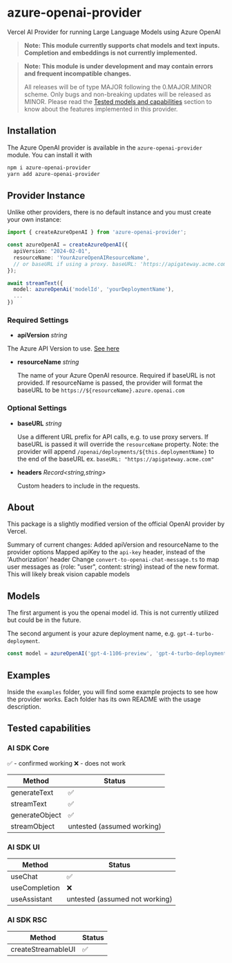 # azure-openai-provider

Vercel AI Provider for running Large Language Models using Azure OpenAI

> **Note: This module currently supports chat models and text inputs. Completion and embeddings is not currently implemented.**

> **Note: This module is under development and may contain errors and frequent incompatible changes.**
>
> All releases will be of type MAJOR following the 0.MAJOR.MINOR scheme. Only bugs and non-breaking updates will be released as MINOR.
> Please read the [Tested models and capabilities](#tested-models-and-capabilities) section to know about the features
> implemented in this provider.

## Installation

The Azure OpenAI provider is available in the `azure-openai-provider` module. You can install it with

```bash
npm i azure-openai-provider
yarn add azure-openai-provider
```

## Provider Instance

Unlike other providers, there is no default instance and you must create your own instance:

```ts
import { createAzureOpenAI } from 'azure-openai-provider';

const azureOpenAI = createAzureOpenAI({
  apiVersion: "2024-02-01",
  resourceName: 'YourAzureOpenAIResourceName',
  // or baseURL if using a proxy. baseURL: 'https://apigateway.acme.com'
});

await streamText({
  model: azureOpenAi('modelId', 'yourDeploymentName'),
  ...
})

```

### Required Settings

- **apiVersion** _string_

The Azure API Version to use. [See here](https://learn.microsoft.com/en-us/azure/ai-services/openai/reference#chat-completions)

- **resourceName** _string_

  The name of your Azure OpenAI resource. Required if baseURL is not provided. If resourceName is passed, the provider will format the baseURL to be `https://${resourceName}.azure.openai.com`

### Optional Settings

- **baseURL** _string_

  Use a different URL prefix for API calls, e.g. to use proxy servers.
  If baseURL is passed it will override the `resourceName` property.
  Note: the provider will append `/openai/deployments/${this.deploymentName}` to the end of the baseURL
  ex. `baseURL: "https://apigateway.acme.com"`

- **headers** _Record<string,string>_

  Custom headers to include in the requests.

## About

This package is a slightly modified version of the official OpenAI provider by Vercel.

Summary of current changes:
Added apiVersion and resourceName to the provider options
Mapped apiKey to the `api-key` header, instead of the 'Authorization' header
Change `convert-to-openai-chat-message.ts` to map user messages as {role: "user", content: string} instead of the new format. This will likely break vision capable models

## Models

The first argument is you the openai model id. This is not currently utilized but could be in the future.

The second argument is your azure deployment name, e.g. `gpt-4-turbo-deployment`.

```ts
const model = azureOpenAI('gpt-4-1106-preview', 'gpt-4-turbo-deployment');
```

## Examples

Inside the `examples` folder, you will find some example projects to see how the provider works. Each folder
has its own README with the usage description.

## Tested capabilities

### AI SDK Core

✅ - confirmed working
❌ - does not work

| Method         | Status                     |
| -------------- | -------------------------- |
| generateText   | ✅                         |
| streamText     | ✅                         |
| generateObject | ✅                         |
| streamObject   | untested (assumed working) |

### AI SDK UI

| Method        | Status                         |
| ------------- | ------------------------------ |
| useChat       | ✅                             |
| useCompletion | ❌                             |
| useAssistant  | untested (assumed not working) |

### AI SDK RSC

| Method             | Status |
| ------------------ | ------ |
| createStreamableUI | ✅     |
